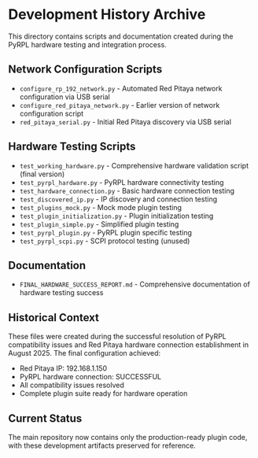 # Development History Archive

This directory contains scripts and documentation created during the PyRPL hardware testing and integration process.

## Network Configuration Scripts
- `configure_rp_192_network.py` - Automated Red Pitaya network configuration via USB serial
- `configure_red_pitaya_network.py` - Earlier version of network configuration script
- `red_pitaya_serial.py` - Initial Red Pitaya discovery via USB serial

## Hardware Testing Scripts
- `test_working_hardware.py` - Comprehensive hardware validation script (final version)
- `test_pyrpl_hardware.py` - PyRPL hardware connectivity testing
- `test_hardware_connection.py` - Basic hardware connection testing
- `test_discovered_ip.py` - IP discovery and connection testing
- `test_plugins_mock.py` - Mock mode plugin testing
- `test_plugin_initialization.py` - Plugin initialization testing
- `test_plugin_simple.py` - Simplified plugin testing
- `test_pyrpl_plugin.py` - PyRPL plugin specific testing
- `test_pyrpl_scpi.py` - SCPI protocol testing (unused)

## Documentation
- `FINAL_HARDWARE_SUCCESS_REPORT.md` - Comprehensive documentation of hardware testing success

## Historical Context
These files were created during the successful resolution of PyRPL compatibility issues and Red Pitaya hardware connection establishment in August 2025. The final configuration achieved:

- Red Pitaya IP: 192.168.1.150
- PyRPL hardware connection: SUCCESSFUL
- All compatibility issues resolved
- Complete plugin suite ready for hardware operation

## Current Status
The main repository now contains only the production-ready plugin code, with these development artifacts preserved for reference.